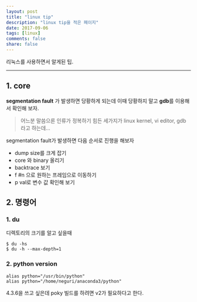 ```yaml
---
layout: post
title: "linux tip"
description: "linux tip을 적은 페이지"
date: 2017-09-06
tags: [linux]
comments: false
share: false
---
```


리눅스를 사용하면서 알게된 팁.

--- 

## 1. core

**segmentation fault** 가 발생하면 당황하게 되는데 이때 당황하지 말고 **gdb**를 이용해서 확인해 보자.
> 어느분 말씀으론 인류가 정복하기 힘든 세가지가 linux kernel, vi editor, gdb 라고 하는데...

segmentation fault가 발생하면 다음 순서로 진행을 해보자
* dump size를 크게 잡기
* core 와 binary 올리기
* backtrace 보기
* f #n 으로 원하는 프레임으로 이동하기
* p val로 변수 값 확인해 보기


## 2. 명령어
### 1. du

디렉토리의 크기를 알고 싶을때
```
$ du -hs
$ du -h --max-depth=1
```

### 2. python version

```
alias python="/usr/bin/python"
alias python="/home/neguri/anaconda3/python"
```

4.3.6을 쓰고 싶은데 poky 빌드를 하려면 v2가 필요하다고 한다.


